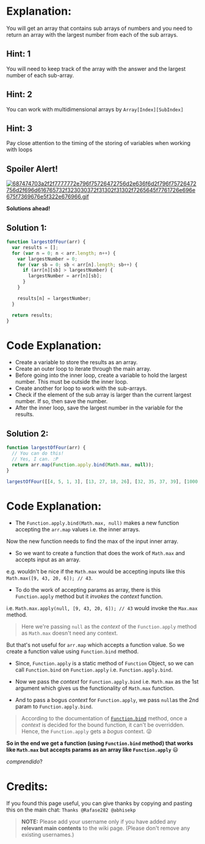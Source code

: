 # Explanation:
You will get an array that contains sub arrays of numbers and you need to return an array with the largest number from each of the sub arrays.

## Hint: 1
You will need to keep track of the array with the answer and the largest number of each sub-array.

## Hint: 2
You can work with multidimensional arrays by `Array[Index][SubIndex]`

## Hint: 3
Pay close attention to the timing of the storing of variables when working with loops

## Spoiler Alert!
[![687474703a2f2f7777772e796f75726472756d2e636f6d2f796f75726472756d2f696d616765732f323030372f31302f31302f7265645f7761726e696e675f7369676e5f322e676966.gif](https://files.gitter.im/FreeCodeCamp/Wiki/nlOm/thumb/687474703a2f2f7777772e796f75726472756d2e636f6d2f796f75726472756d2f696d616765732f323030372f31302f31302f7265645f7761726e696e675f7369676e5f322e676966.gif)](https://files.gitter.im/FreeCodeCamp/Wiki/nlOm/687474703a2f2f7777772e796f75726472756d2e636f6d2f796f75726472756d2f696d616765732f323030372f31302f31302f7265645f7761726e696e675f7369676e5f322e676966.gif)

**Solutions ahead!**

## Solution 1:

```js
function largestOfFour(arr) {
  var results = [];
  for (var n = 0; n < arr.length; n++) {
    var largestNumber = 0;
    for (var sb = 0; sb < arr[n].length; sb++) {
      if (arr[n][sb] > largestNumber) {
        largestNumber = arr[n][sb];
      }
    }

    results[n] = largestNumber;
  }

  return results;
}
```

# Code Explanation:
- Create a variable to store the results as an array.
- Create an outer loop to iterate through the main array.
- Before going into the inner loop, create a variable to hold the largest number. This must be outside the inner loop.
- Create another for loop to work with the sub-arrays.
- Check if the element of the sub array is larger than the current largest number. If so, then save the number.
- After the inner loop, save the largest number in the variable for the results.

## Solution 2:

```js
function largestOfFour(arr) {
  // You can do this!
  // Yes, I can. :P
  return arr.map(Function.apply.bind(Math.max, null));
}

largestOfFour([[4, 5, 1, 3], [13, 27, 18, 26], [32, 35, 37, 39], [1000, 1001, 857, 1]]);
```

# Code Explanation:
- The `Function.apply.bind(Math.max, null)` makes a new function accepting the `arr.map` values i.e. the inner arrays.

Now the new function needs to find the max of the input inner array.
- So we want to create a function that does the work of `Math.max` and accepts input as an array.

e.g. wouldn't be nice if the `Math.max` would be accepting inputs like this `Math.max([9, 43, 20, 6]); // 43`.
- To do the work of accepting params as array, there is this `Function.apply` method but it *invokes* the *context* function.

i.e. `Math.max.apply(null, [9, 43, 20, 6]); // 43` would invoke the `Max.max` method. 

> Here we're passing `null` as the *context* of the `Function.apply` method as `Math.max` doesn't need any context.

But that's not useful for `arr.map` which accepts a function value. So we create a function value using `Function.bind` method. 
- Since, `Function.apply` is a static method of `Function` Object, so we can call `Function.bind` on `Function.apply` i.e. `Function.apply.bind`.

- Now we pass the *context* for `Function.apply.bind` i.e. `Math.max`  as the 1st argument which gives us the functionality of `Math.max` function.
- And to pass a bogus *context* for `Function.apply`, we pass `null`as the 2nd param to `Function.apply.bind`.

> According to the documentation of [`Function.bind`](https://devdocs.io/javascript/global_objects/function/bind) method, once a *context* is decided for the bound function, it can't be overridden. Hence, the `Function.apply` gets a *bogus* context. :stuck_out_tongue_winking_eye: 

**So in the end we get a function (using `Function.bind` method) that works like `Math.max` but accepts params as an array like `Function.apply`** :smiley: 

*comprendido*?

# Credits:
If you found this page useful, you can give thanks by copying and pasting this on the main chat: `Thanks @Rafase282 @abhisekp`

> **NOTE:** Please add your username only if you have added any **relevant main contents** to the wiki page. (Please don't remove any existing usernames.)
